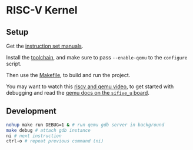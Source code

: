 # RISC-V Kernel

## Setup

Get the [instruction set manuals](https://riscv.org/technical/specifications/).

Install the [toolchain](https://github.com/riscv-collab/riscv-gnu-toolchain),
and make sure to pass `--enable-qemu` to the `configure` script.

Then use the [Makefile](./Makefile), to build and run the project.

You may want to watch this [riscv and qemu
video](https://www.youtube.com/watch?v=xlb6g8w01fc), to get started with
debugging and read the [qemu docs on the `sifive_u`
board](https://qemu.eu/doc/6.0/system/riscv/sifive_u.html).

## Development

```bash
nohup make run DEBUG=1 & # run qemu gdb server in background
make debug # attach gdb instance
ni # next instruction
ctrl-o # repeat previous command (ni)
```
